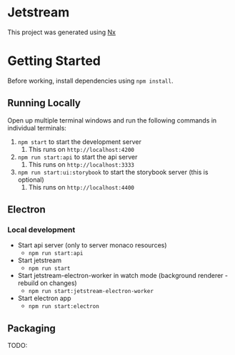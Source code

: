 # Jetstream

This project was generated using [Nx](https://nx.dev)

# Getting Started

Before working, install dependencies using `npm install`.

## Running Locally

Open up multiple terminal windows and run the following commands in individual terminals:

1. `npm start` to start the development server
   1. This runs on `http://localhost:4200`
2. `npm run start:api` to start the api server
   1. This runs on `http://localhost:3333`
3. `npm run start:ui:storybook` to start the storybook server (this is optional)
   1. This runs on `http://localhost:4400`

## Electron

### Local development

- Start api server (only to server monaco resources)
  - `npm run start:api`
- Start jetstream
  - `npm run start`
- Start jetstream-electron-worker in watch mode (background renderer - rebuild on changes)
  - `npm run start:jetstream-electron-worker`
- Start electron app
  - `npm run start:electron`

## Packaging

TODO:
